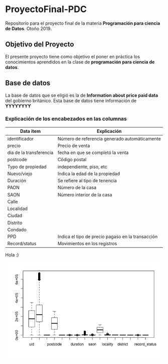 # ProyectoFinal-PDC

Repositorio para el proyecto final de la materia **Programación para ciencia de Datos**. Otoño 2019.


## Objetivo del Proyecto 

El presente proyecto tiene como objetivo el poner en práctica los conocimientos aprendidos en la clase de **programación para ciencia de datos**. 

## Base de datos

La base de datos que se eligió es la de **Information about price paid data** del gobierno británico.
Esta base de datos tiene información de **YYYYYYYY**

### Explicación de los encabezados en las columnas

|         Data item     |      Explicación        |
|----------------------|------------------------|
|identificador          |Número de referencia generado automáticamente|
|precio                 |Precio de venta|
|dia de la transferencia|fecha en que se completó la venta|
|postcode|Código postal|
|Typo de propiedad|independiente, piso, etc|
|Nuevo/viejo|Indica la edad de la propiedad|
|Duración|Se refiere al tipo de tenencia|
|PAON|Número de la casa|
|SAON|Número interior de la casa|
|Calle|    |
|Localidad|    |
|Ciudad|     |
|Distrito|  |
|Condado|  |
|PPD|Indica el tipo de precio pagaso en la transacción|
|Record/status|Movimientos en los registros |

Hola :)

![Texto alternativo](docs/boxplot_vars.png)




